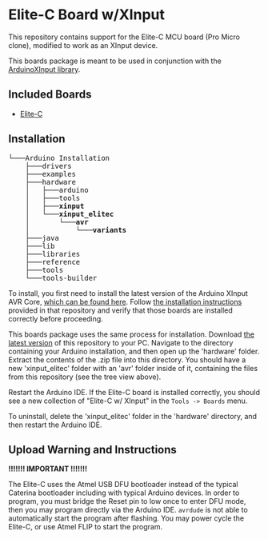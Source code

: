 # Elite-C Board w/XInput

This repository contains support for the Elite-C MCU board (Pro Micro clone), modified to work as an XInput device.

This boards package is meant to be used in conjunction with the [ArduinoXInput library](https://github.com/dmadison/ArduinoXInput).

## Included Boards

* [Elite-C](https://deskthority.net/wiki/Elite-C)

## Installation

<pre>
└───Arduino Installation
	├───drivers
	├───examples
	├───hardware
	│   ├───arduino
	│   ├───tools
	│   ├───<b>xinput</b>
	│   └───<b>xinput_elitec
	│       └───avr
	│           └───variants</b>
	├───java
	├───lib
	├───libraries
	├───reference
	├───tools
	└───tools-builder
</pre>

To install, you first need to install the latest version of the Arduino XInput AVR Core, [which can be found here](https://github.com/dmadison/ArduinoXInput_AVR). Follow [the installation instructions](https://github.com/dmadison/ArduinoXInput_AVR/#installation) provided in that repository and verify that those boards are installed correctly before proceeding.

This boards package uses the same process for installation. Download [the latest version](../../releases/latest) of this repository to your PC. Navigate to the directory containing your Arduino installation, and then open up the 'hardware' folder. Extract the contents of the .zip file into this directory. You should have a new 'xinput_elitec' folder with an 'avr' folder inside of it, containing the files from this repository (see the tree view above).

Restart the Arduino IDE. If the Elite-C board is installed correctly, you should see a new collection of "Elite-C w/ XInput" in the `Tools -> Boards` menu.

To uninstall, delete the 'xinput_elitec' folder in the 'hardware' directory, and then restart the Arduino IDE.

## Upload Warning and Instructions

**!!!!!!! IMPORTANT !!!!!!!**

The Elite-C uses the Atmel USB DFU bootloader instead of the typical Caterina bootloader including with typical Arduino devices. In order to program, you must bridge the Reset pin to low once to enter DFU mode, then you may program directly via the Arduino IDE. `avrdude` is not able to automatically start the program after flashing. You may power cycle the Elite-C, or use Atmel FLIP to start the program.
